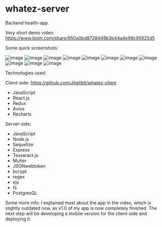 # whatez-server
Backend health-app.

Very short demo video:
https://www.loom.com/share/950a0bd8728449b3b44a4e99c95925d5

Some quick screenshots:

![image](https://user-images.githubusercontent.com/51092100/80215448-be794600-863c-11ea-9e2f-ab6f738975f0.png)
![image](https://user-images.githubusercontent.com/51092100/80215473-cd5ff880-863c-11ea-94c0-4cde02783aa8.png)
![image](https://user-images.githubusercontent.com/51092100/80215507-da7ce780-863c-11ea-88b9-190f1c129c06.png)
![image](https://user-images.githubusercontent.com/51092100/80215520-e2d52280-863c-11ea-85a3-27e6df57fae0.png)
![image](https://user-images.githubusercontent.com/51092100/80215532-e8326d00-863c-11ea-88c8-278ec555b4bc.png)
![image](https://user-images.githubusercontent.com/51092100/80215541-ef597b00-863c-11ea-9182-7e4d83ec1afe.png)
![image](https://user-images.githubusercontent.com/51092100/80215565-f8e2e300-863c-11ea-992a-b56c1ef77adc.png)
![image](https://user-images.githubusercontent.com/51092100/80215572-fed8c400-863c-11ea-9e79-64435663f1e4.png)
![image](https://user-images.githubusercontent.com/51092100/80215596-0b5d1c80-863d-11ea-8b77-61d9e409e2be.png)
![image](https://user-images.githubusercontent.com/51092100/80215613-12842a80-863d-11ea-9c4b-95499095a6e0.png)
![image](https://user-images.githubusercontent.com/51092100/80215630-1a43cf00-863d-11ea-808c-5b7f7e8c0cfe.png)

Technologies used:

Client-side:
https://github.com/Jitgitbit/whatez-client
- JavaScript
- React.js
- Redux
- Axios
- Recharts

Server-side:
- JavaScript
- Node.js
- Sequelize
- Express
- Tesseract.js
- Multer
- JSONwebtoken
- bcrypt
- regex
- ejs
- fs
- PostgresQL

Some more info:
I explained most about the app in the video, which is slightly outdated now, as v1.0 of my app is now completely finished.
The next step will be developing a mobile version for the client-side and deploying it. 